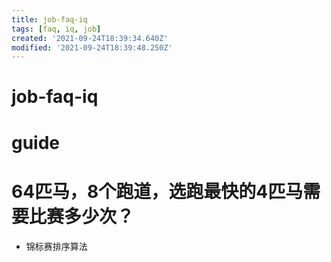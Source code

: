 ```yaml
---
title: job-faq-iq
tags: [faq, iq, job]
created: '2021-09-24T18:39:34.640Z'
modified: '2021-09-24T18:39:48.250Z'
---
```


# job-faq-iq

# guide

# 64匹马，8个跑道，选跑最快的4匹马需要比赛多少次？
- 锦标赛排序算法
